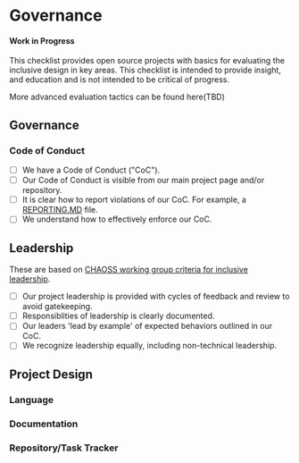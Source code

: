 # Governance

#### Work in Progress

This checklist provides open source projects with basics for evaluating the inclusive design in key areas.  This checklist is intended 
to provide insight, and education and is not intended to be critical of progress.

More advanced evaluation tactics can be found here(TBD)

## Governance

### Code of Conduct

- [ ] We have a Code of Conduct ("CoC").
-[ ] Our Code of Conduct is visible from our main project page and/or repository.
-[ ] It is clear how to report violations of our CoC.  For example, a [REPORTING.MD](https://github.com/mozilla/repo-templates/blob/master/templates/REPORTING.md) file.
-[ ] We understand how to effectively enforce our CoC.

## Leadership
These are based on [CHAOSS working group criteria for inclusive leadership](https://github.com/chaoss/wg-diversity-inclusion/blob/master/assets/leadership-principles.md).

-[ ] Our project leadership is provided with cycles of feedback and review to avoid gatekeeping.
-[ ] Responsiblities of leadership is clearly documented.
-[ ] Our leaders 'lead by example' of expected behaviors outlined in our CoC.
-[ ] We recognize leadership equally, including non-technical leadership.

## Project Design

### Language

### Documentation

### Repository/Task Tracker
